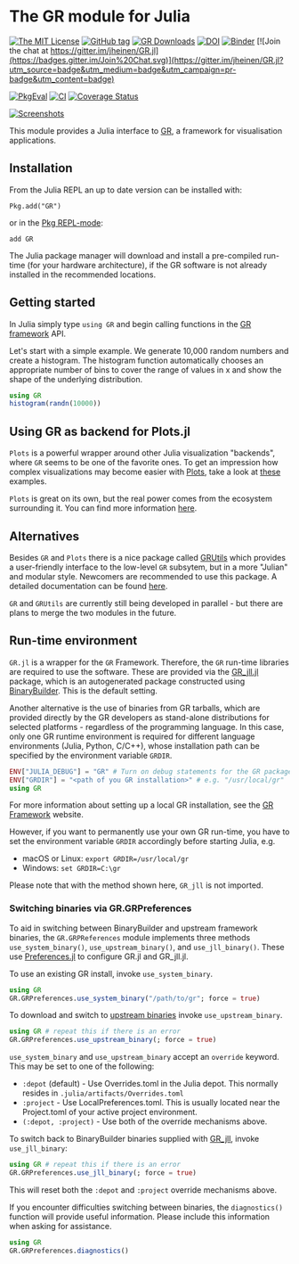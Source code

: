 # The GR module for Julia

[![The MIT License](https://img.shields.io/badge/license-MIT-orange.svg)](LICENSE.md)
[![GitHub tag](https://img.shields.io/github/tag/jheinen/GR.jl.svg)](https://github.com/jheinen/GR.jl/releases)
[![GR Downloads](https://shields.io/endpoint?url=https://pkgs.genieframework.com/api/v1/badge/GR)](https://pkgs.genieframework.com?packages=GR)
[![DOI](https://zenodo.org/badge/29193648.svg)](https://zenodo.org/badge/latestdoi/29193648)
[![Binder](https://mybinder.org/badge_logo.svg)](https://mybinder.org/v2/gh/jheinen/GR.jl/master)
[![Join the chat at https://gitter.im/jheinen/GR.jl](https://badges.gitter.im/Join%20Chat.svg)](https://gitter.im/jheinen/GR.jl?utm_source=badge&utm_medium=badge&utm_campaign=pr-badge&utm_content=badge)

[![PkgEval](https://juliaci.github.io/NanosoldierReports/pkgeval_badges/G/GR.named.svg)](https://juliaci.github.io/NanosoldierReports/pkgeval_badges/G/GR.html)
[![CI](https://github.com/jheinen/GR.jl/actions/workflows/ci.yml/badge.svg)](https://github.com/jheinen/GR.jl/actions/workflows/ci.yml)
[![Coverage Status](https://codecov.io/gh/jheinen/GR.jl/branch/master/graphs/badge.svg?branch=master)](https://app.codecov.io/gh/jheinen/GR.jl)

[![Screenshots](https://gr-framework.org/_images/screenshots.png)](https://gr-framework.org)

This module provides a Julia interface to
[GR](http://gr-framework.org/), a framework for
visualisation applications.

## Installation

From the Julia REPL an up to date version can be installed with:

    Pkg.add("GR")

or in the [Pkg REPL-mode](https://docs.julialang.org/en/v1/stdlib/Pkg/index.html#Getting-Started-1):

    add GR

The Julia package manager will download and install a pre-compiled
run-time (for your hardware architecture), if the GR software is not
already installed in the recommended locations.

## Getting started

In Julia simply type ``using GR`` and begin calling functions
in the [GR framework](http://gr-framework.org/julia-gr.html) API.

Let's start with a simple example. We generate 10,000 random numbers and
create a histogram. The histogram function automatically chooses an appropriate
number of bins to cover the range of values in x and show the shape of the
underlying distribution.

```julia
using GR
histogram(randn(10000))
```

## Using GR as backend for Plots.jl

``Plots`` is a powerful wrapper around other Julia visualization
"backends", where ``GR`` seems to be one of the favorite ones.
To get an impression how complex visualizations may become
easier with [Plots](https://juliaplots.github.io), take a look at
[these](https://docs.juliaplots.org/latest/generated/gr/)  examples.

``Plots`` is great on its own, but the real power comes from the ecosystem surrounding it. You can find more information
[here](https://docs.juliaplots.org/latest/ecosystem/).

## Alternatives

Besides ``GR`` and ``Plots`` there is a nice package called [GRUtils](https://github.com/heliosdrm/GRUtils.jl) which provides a user-friendly interface to the low-level ``GR`` subsytem, but in a more "Julian" and modular style. Newcomers are recommended to use this package. A detailed documentation can be found [here](https://heliosdrm.github.io/GRUtils.jl/stable/).

``GR`` and ``GRUtils`` are currently still being developed in parallel - but there are plans to merge the two modules in the future.

## Run-time environment

``GR.jl`` is a wrapper for the ``GR`` Framework. Therefore, the ``GR`` run-time libraries are required to use the software. These are provided via the [GR_jll.jl](https://github.com/JuliaBinaryWrappers/GR_jll.jl) package, which is an autogenerated package constructed using [BinaryBuilder](https://github.com/JuliaPackaging/BinaryBuilder.jl). This is the default setting.

Another alternative is the use of binaries from GR tarballs, which are provided directly by the GR developers as stand-alone distributions for selected platforms - regardless of the programming language. In this case, only one GR runtime environment is required for different language environments (Julia, Python, C/C++), whose installation path can be specified by the environment variable `GRDIR`.

   ```julia
   ENV["JULIA_DEBUG"] = "GR" # Turn on debug statements for the GR package
   ENV["GRDIR"] = "<path of you GR installation>" # e.g. "/usr/local/gr"
   using GR
   ```

For more information about setting up a local GR installation, see the [GR Framework](https://gr-framework.org) website.

However, if you want to permanently use your own GR run-time, you have to set the environment variable ``GRDIR`` accordingly before starting Julia, e.g.

- macOS or Linux: ```export GRDIR=/usr/local/gr```
- Windows: ```set GRDIR=C:\gr```

Please note that with the method shown here, `GR_jll` is not imported.

### Switching binaries via GR.GRPreferences

To aid in switching between BinaryBuilder and upstream framework binaries, the `GR.GRPReferences` module implements three methods `use_system_binary()`, `use_upstream_binary()`, and `use_jll_binary()`. These use [Preferences.jl](https://github.com/JuliaPackaging/Preferences.jl) to configure GR.jl
and GR_jll.jl.

To use an existing GR install, invoke `use_system_binary`.

```julia
using GR
GR.GRPreferences.use_system_binary("/path/to/gr"; force = true)
```

To download and switch to [upstream binaries](https://github.com/sciapp/gr/releases) invoke `use_upstream_binary`.

```julia
using GR # repeat this if there is an error
GR.GRPreferences.use_upstream_binary(; force = true)
```

`use_system_binary` and `use_upstream_binary` accept an `override` keyword. This may be set to one of the following:
* `:depot` (default) - Use Overrides.toml in the Julia depot. This normally resides in `.julia/artifacts/Overrides.toml`
* `:project` - Use LocalPreferences.toml. This is usually located near the Project.toml of your active project environment.
* `(:depot, :project)` - Use both of the override mechanisms above.

To switch back to BinaryBuilder binaries supplied with [GR_jll](https://github.com/JuliaBinaryWrappers/GR_jll.jl), invoke `use_jll_binary`:

```julia
using GR # repeat this if there is an error
GR.GRPreferences.use_jll_binary(; force = true)
```

This will reset both the `:depot` and `:project` override mechanisms above.

If you encounter difficulties switching between binaries, the `diagnostics()` function will provide useful information.
Please include this information when asking for assistance.

```julia
using GR
GR.GRPreferences.diagnostics()
```